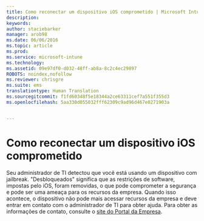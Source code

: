 ```yaml
---
title: Como reconectar um dispositivo iOS comprometido | Microsoft Intune
description: 
keywords: 
author: staciebarker
manager: arob98
ms.date: 06/06/2016
ms.topic: article
ms.prod: 
ms.service: microsoft-intune
ms.technology: 
ms.assetid: 09e97df0-d032-48ff-ab8a-8c2c4ec29897
ROBOTS: noindex,nofollow
ms.reviewer: chrisgre
ms.suite: ems
translationtype: Human Translation
ms.sourcegitcommit: f1fd60348f5e18344a2ce63311cef7a551f355d3
ms.openlocfilehash: 5aa330d055032fff62309c9ad96d467e0271903a


---
```


# Como reconectar um dispositivo iOS comprometido
Seu administrador de TI detectou que você está usando um dispositivo com jailbreak. "Desbloqueados" significa que as restrições de software, impostas pelo iOS, foram removidas, o que pode comprometer a segurança e pode ser uma ameaça para os recursos da empresa. Quando isso acontece, o dispositivo não pode mais acessar recursos da empresa e deve entrar em contato com o administrador de TI para obter ajuda. Para obter as informações de contato, consulte o [site do Portal da Empresa](http://portal.manage.microsoft.com).




<!--HONumber=Jul16_HO3-->


